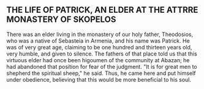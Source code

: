 ## THE LIFE OF PATRICK, AN ELDER AT THE ATTRRE MONASTERY OF SKOPELOS

There was an elder living in the monastery of our holy father, Theodosios, who was a native of Sebasteia in Armenia, and his name was Patrick. He was of very great age, claiming to be one hundred and thirteen years old, very humble, and given to silence. The fathers of that place told us that this virtuous elder had once been higoumen of the community at Abazan; he had abandoned that position for fear of the judgment. "It is for great men to shepherd the spiritual sheep," he said. Thus, he came here and put himself under obedience, believing that this would be more beneficial to his soul.
